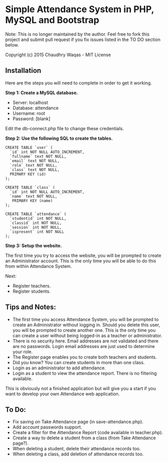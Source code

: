 # Simple Attendance System in PHP, MySQL and Bootstrap

Note: This is no longer maintained by the author. Feel free to fork this project and submit pull request if you fix issues listed in the TO DO section below.

Copyright (c) 2015 Chaudhry Waqas - MIT License

## Installation

Here are the steps you will need to complete in order to get it working.

**Step 1: Create a MySQL database.**

* Server:   localhost
* Database: attendance
* Username: root
* Password: [blank]

Edit the db-connect.php file to change these credentials.

**Step 2: Use the following SQL to create the tables.**

    CREATE TABLE `user` (
      `id` int NOT NULL AUTO_INCREMENT,
      `fullname` text NOT NULL,
      `email` text NOT NULL,
      `role` text NOT NULL,
      `class` text NOT NULL,
      PRIMARY KEY (id)
    );

    CREATE TABLE `class` (
      `id` int NOT NULL AUTO_INCREMENT,
      `name` text NOT NULL,
       PRIMARY KEY (name)
    );

    CREATE TABLE `attendance` (
      `studentid` int NOT NULL,
      `classid` int NOT NULL,
      `session` int NOT NULL,
      `ispresent` int NOT NULL
    );

**Step 3: Setup the website.**

The first time you try to access the website, you will be prompted to create an Administrator account. This is the only time you will be able to do this from within Attendance System.

Next:

* Register teachers.
* Register students.

## Tips and Notes:

* The first time you access Attendance System, you will be prompted to create an Administrator without logging in. Should you delete this user, you will be prompted to create another one. This is the only time you can create a user without being logged-in as a teacher or administrator.
* There is no security here. Email addresses are not validated and there are no passwords. Login email addresses are just used to determine your role.
* The Register page enables you to create both teachers and students.
* Did you know? You can create students in more than one class.
* Login as an administrator to add attendance.
* Login as a student to view the attendance report. There is no filtering available.

This is obviously not a finished application but will give you a start if you want to develop your own Attendance web application.

## To Do:

- Fix saving on Take Attendance page (in save-attendance.php).
- Add account passwords support.
- Create a filter for the Attendance Report (code available in teacher.php).
- Create a way to delete a student from a class (from Take Attendance page?).
- When deleting a student, delete their attendance records too.
- When deleting a class, add deletion of attendance records too.
